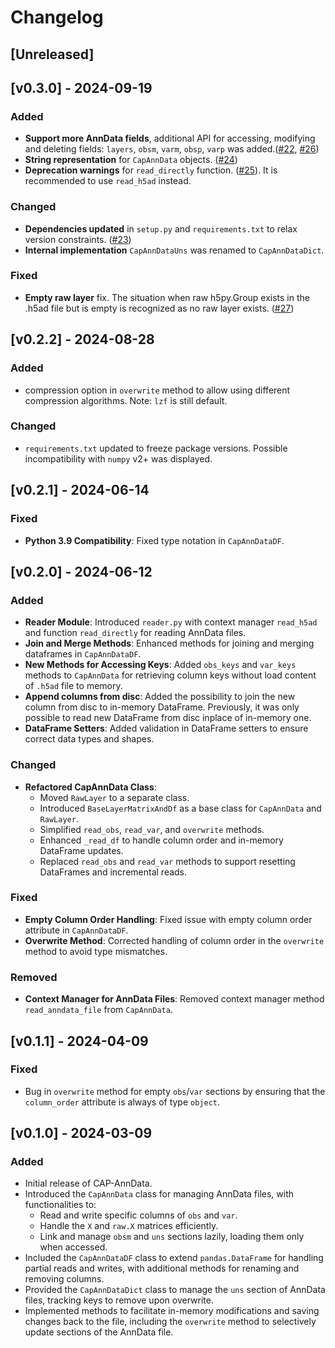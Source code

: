 # Changelog

## [Unreleased]

## [v0.3.0] - 2024-09-19
### Added
- **Support more AnnData fields**, additional API for accessing, modifying and deleting fields: `layers`, `obsm`, `varm`, `obsp`, `varp` was added.([#22](https://github.com/cellannotation/cap-anndata/pull/22), [#26](https://github.com/cellannotation/cap-anndata/pull/26)) 
- **String representation** for `CapAnnData` objects. ([#24](https://github.com/cellannotation/cap-anndata/pull/24))
- **Deprecation warnings** for `read_directly` function. ([#25](https://github.com/cellannotation/cap-anndata/pull/25)). It is recommended to use `read_h5ad` instead.

### Changed
- **Dependencies updated** in `setup.py` and `requirements.txt` to relax version constraints. ([#23](https://github.com/cellannotation/cap-anndata/pull/26))
- **Internal implementation** `CapAnnDataUns` was renamed to `CapAnnDataDict`.

### Fixed
- **Empty raw layer** fix. The situation when raw h5py.Group exists in the .h5ad file but is empty is recognized as no raw layer exists. ([#27](https://github.com/cellannotation/cap-anndata/pull/27))

## [v0.2.2] - 2024-08-28

### Added
- compression option in `overwrite` method to allow using different compression algorithms. Note: `lzf` is still default. 

### Changed

- `requirements.txt` updated to freeze package versions. Possible incompatibility with `numpy` v2+ was displayed. 

## [v0.2.1] - 2024-06-14

### Fixed
- **Python 3.9 Compatibility**: Fixed type notation in `CapAnnDataDF`.

## [v0.2.0] - 2024-06-12

### Added

- **Reader Module**: Introduced `reader.py` with context manager `read_h5ad` and  function `read_directly` for reading AnnData files.
- **Join and Merge Methods**: Enhanced methods for joining and merging dataframes in `CapAnnDataDF`.
- **New Methods for Accessing Keys**: Added `obs_keys` and `var_keys` methods to `CapAnnData` for retrieving column keys without load content of `.h5ad` file to memory.
- **Append columns from disc**: Added the possibility to join the new column from disc to in-memory DataFrame. Previously, it was only possible to read new DataFrame from disc inplace of in-memory one. 
- **DataFrame Setters**: Added validation in DataFrame setters to ensure correct data types and shapes.

### Changed

- **Refactored CapAnnData Class**:
  - Moved `RawLayer` to a separate class.
  - Introduced `BaseLayerMatrixAndDf` as a base class for `CapAnnData` and `RawLayer`.
  - Simplified `read_obs`, `read_var`, and `overwrite` methods.
  - Enhanced `_read_df` to handle column order and in-memory DataFrame updates.
  - Replaced `read_obs` and `read_var` methods to support resetting DataFrames and incremental reads.

### Fixed

- **Empty Column Order Handling**: Fixed issue with empty column order attribute in `CapAnnDataDF`.
- **Overwrite Method**: Corrected handling of column order in the `overwrite` method to avoid type mismatches.

### Removed

- **Context Manager for AnnData Files**: Removed context manager method `read_anndata_file` from `CapAnnData`.
## [v0.1.1] - 2024-04-09

### Fixed
- Bug in `overwrite` method for empty `obs`/`var` sections by ensuring that the `column_order` attribute is always of type `object`.  


## [v0.1.0] - 2024-03-09

### Added
- Initial release of CAP-AnnData.
- Introduced the `CapAnnData` class for managing AnnData files, with functionalities to:
  - Read and write specific columns of `obs` and `var`.
  - Handle the `X` and `raw.X` matrices efficiently.
  - Link and manage `obsm` and `uns` sections lazily, loading them only when accessed.
- Included the `CapAnnDataDF` class to extend `pandas.DataFrame` for handling partial reads and writes, with additional methods for renaming and removing columns.
- Provided the `CapAnnDataDict` class to manage the `uns` section of AnnData files, tracking keys to remove upon overwrite.
- Implemented methods to facilitate in-memory modifications and saving changes back to the file, including the `overwrite` method to selectively update sections of the AnnData file.